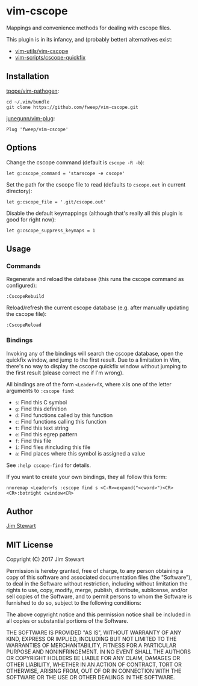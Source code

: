 # vim-cscope

Mappings and convenience methods for dealing with cscope files.

This plugin is in its infancy, and (probably better) alternatives exist:

* [vim-utils/vim-cscope](https://github.com/vim-utils/vim-cscope)
* [vim-scripts/cscope-quickfix](https://github.com/vim-scripts/cscope-quickfix)

## Installation

[tpope/vim-pathogen](https://github.com/tpope/vim-pathogen):

    cd ~/.vim/bundle
    git clone https://github.com/fweep/vim-cscope.git

[junegunn/vim-plug](https://github.com/junegunn/vim-plug):

    Plug 'fweep/vim-cscope'

## Options

Change the cscope command (default is `cscope -R -b`):

    let g:cscope_command = 'starscope -e cscope'

Set the path for the cscope file to read (defaults to `cscope.out` in current directory):

    let g:cscope_file = '.git/cscope.out'

Disable the default keymappings (although that's really all this plugin is good for right now):

    let g:cscope_suppress_keymaps = 1

## Usage

### Commands

Regenerate and reload the database (this runs the cscope command as configured):

    :CscopeRebuild

Reload/refresh the current cscope database (e.g. after manually updating the cscope file):

    :CscopeReload

### Bindings

Invoking any of the bindings will search the cscope database, open the quickfix window,
and jump to the first result. Due to a limitation in Vim, there's no way to display the
cscope quickfix window without jumping to the first result (please correct me if I'm wrong).

All bindings are of the form `<Leader>fX`, where `X` is one of the letter arguments to `:cscope find`:

* `s`: Find this C symbol
* `g`: Find this definition
* `d`: Find functions called by this function
* `c`: Find functions calling this function
* `t`: Find this text string
* `e`: Find this egrep pattern
* `f`: Find this file
* `i`: Find files #including this file
* `a`: Find places where this symbol is assigned a value

See `:help cscope-find` for details.

If you want to create your own bindings, they all follow this form:

    nnoremap <Leader>fs :cscope find s <C-R>=expand("<cword>")<CR><CR>:botright cwindow<CR>

## Author

[Jim Stewart](http://github.com/fweep)

## MIT License

Copyright (C) 2017 Jim Stewart

Permission is hereby granted, free of charge, to any person obtaining a
copy of this software and associated documentation files (the
"Software"), to deal in the Software without restriction, including
without limitation the rights to use, copy, modify, merge, publish,
distribute, sublicense, and/or sell copies of the Software, and to
permit persons to whom the Software is furnished to do so, subject to
the following conditions:

The above copyright notice and this permission notice shall be included
in all copies or substantial portions of the Software.

THE SOFTWARE IS PROVIDED "AS IS", WITHOUT WARRANTY OF ANY KIND, EXPRESS
OR IMPLIED, INCLUDING BUT NOT LIMITED TO THE WARRANTIES OF
MERCHANTABILITY, FITNESS FOR A PARTICULAR PURPOSE AND NONINFRINGEMENT.
IN NO EVENT SHALL THE AUTHORS OR COPYRIGHT HOLDERS BE LIABLE FOR ANY
CLAIM, DAMAGES OR OTHER LIABILITY, WHETHER IN AN ACTION OF CONTRACT,
TORT OR OTHERWISE, ARISING FROM, OUT OF OR IN CONNECTION WITH THE
SOFTWARE OR THE USE OR OTHER DEALINGS IN THE SOFTWARE.
